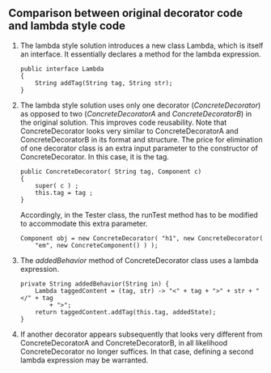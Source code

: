 ## Comparison between original decorator code and lambda style code
1. The lambda style solution introduces a new class Lambda, which is itself an interface.  It essentially declares a method for the lambda expression.
    ```
    public interface Lambda
    {
        String addTag(String tag, String str);
    }
    ```
2. The lambda style solution uses only one decorator (*ConcreteDecorator*) as opposed to two (*ConcreteDecoratorA* and *ConcreteDecoratorB*) in the original solution.  This improves code reusability.  Note that ConcreteDecorator looks very similar to ConcreteDecoratorA and ConcreteDecoratorB in its format and structure.  The price for elimination of one decorator class is an extra input parameter to the constructor of ConcreteDecorator.  In this case, it is the tag.
    ```
    public ConcreteDecorator( String tag, Component c)
    {
        super( c ) ;
        this.tag = tag ;
    }
    ```
    Accordingly, in the Tester class, the runTest method has to be modified to accommodate this extra parameter.
    ```
    Component obj = new ConcreteDecorator( "h1", new ConcreteDecorator(
        "em", new ConcreteComponent() ) );
    ```
3. The *addedBehavior* method of ConcreteDecorator class uses a lambda expression.
    ```
    private String addedBehavior(String in) {
        Lambda taggedContent = (tag, str) -> "<" + tag + ">" + str + "</" + tag
            + ">";
        return taggedContent.addTag(this.tag, addedState);
    }
    ```
4. If another decorator appears subsequently that looks very different from ConcreteDecoratorA and ConcreteDecoratorB, in all likelihood ConcreteDecorator no longer suffices.  In that case, defining a second lambda expression may be warranted.
